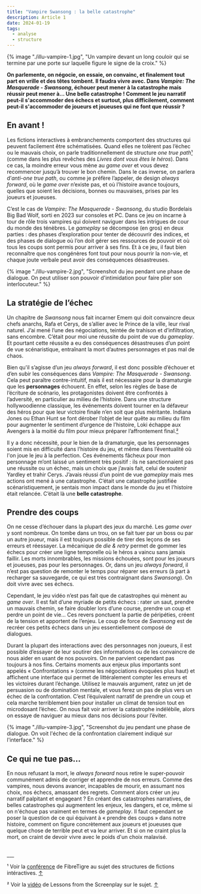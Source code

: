 ```yaml
---
title: "Vampire Swansong : la belle catastrophe"
description: Article 1
date: 2024-01-19
tags:
  - analyse
  - structure
---
```


{% image "./illu-vampire-1.jpg", "Un vampire devant un long couloir qui se termine par une porte sur laquelle figure le signe de la croix." %}



**On parlemente, on négocie, on essaie, on convainc, et finalement tout part en vrille et des têtes tombent. Il faudra vivre avec. Dans *Vampire: The Masquerade - Swansong*, échouer peut mener à la catastrophe mais réussir peut mener à… Une belle catastrophe ! Comment le jeu narratif peut-il s'accommoder des échecs et surtout, plus difficilement, comment peut-il s'accommoder de joueurs et joueuses qui ne font que réussir ?**

## <a id="back-note-1"> En avant !</a>

Les fictions interactives à embranchements comportent des structures qui peuvent facilement être schématisées. Quand elles ne tolèrent pas l’échec ou le mauvais choix, on parle traditionnellement de structure *one true path*<a href="#note-1">¹</a> (comme dans les plus revêches des *Livres dont vous êtes le héros*). Dans ce cas, la moindre erreur vous mène au *game over* et vous devez recommencer jusqu’à trouver le bon chemin. Dans le cas inverse, on parlera d’*anti-one true path*, ou comme je préfère l’appeler, de design *always forward*, où le *game over* n’existe pas, et où l’histoire avance toujours, quelles que soient les décisions, bonnes ou mauvaises, prises par les joueurs et joueuses. 

C’est le cas de *Vampire: The Masquerade - Swansong*, du studio Bordelais Big Bad Wolf, sorti en 2023 sur consoles et PC. Dans ce jeu on incarne à tour de rôle trois vampires qui doivent naviguer dans les intrigues de cour du monde des ténèbres. Le *gameplay* se décompose (en gros) en deux parties : des phases d’exploration pour tenter de découvrir des indices, et des phases de dialogue où l’on doit gérer ses ressources de pouvoir et où tous les coups sont permis pour arriver à ses fins. Et à ce jeu, il faut bien reconnaître que nos congénères font tout pour nous pourrir la non-vie, et chaque joute verbale peut avoir des conséquences désastreuses.

{% image "./illu-vampire-2.jpg", "Screenshot du jeu pendant une phase de dialogue. On peut utiliser son pouvoir d'intimidation pour faire plier son interlocuteur." %}


## La stratégie de l’échec

Un chapitre de *Swansong* nous fait incarner Emem qui doit convaincre deux chefs anarchs, Rafa et Cerys, de s’allier avec le Prince de la ville, leur rival naturel. J’ai mené l’une des négociations, teintée de trahison et d’infiltration, sans encombre. C’était pour moi une réussite du point de vue du *gameplay*. Et pourtant cette réussite a eu des conséquences désastreuses d’un point de vue scénaristique, entraînant la mort d’autres personnages et pas mal de chaos. 

Bien qu'il s’agisse d’un jeu *always forward*, il est donc possible d’échouer et d’en subir les conséquences dans *Vampire: The Masquerade - Swansong*. Cela peut paraître contre-intuitif, mais il est nécessaire pour la dramaturgie que les **personnages** échouent. En effet, selon les règles de base de l’écriture de scénario, les protagonistes doivent être confrontés à l’adversité, en particulier au milieu de l’histoire. Dans une structure hollywoodienne classique, les événements doivent tourner en la défaveur des héros pour que leur victoire finale n’en soit que plus méritante. Indiana Jones ou Ethan Hunt se font dérober l’objet de leur quête au milieu du film pour augmenter le sentiment d’urgence de l’histoire, Loki échappe aux Avengers à la moitié du film pour mieux préparer l’affrontement final.<a id="back-note-2"><a href="#note-2">²</a></a>

Il y a donc nécessité, pour le bien de la dramaturgie, que les personnages soient mis en difficulté dans l’histoire du jeu, et même dans l’éventualité où l'on joue le jeu à la perfection. Ces événements fâcheux pour mon personnage m’ont laissé un sentiment très positif : ils  ne sanctionnaient pas une réussite ou un échec, mais un choix que j’avais fait, celui de soutenir Yardley et trahir Cerys. J’avais réussi d’un point de vue *gameplay* mais mes actions ont mené à une catastrophe. C’était une catastrophe justifiée scénaristiquement, je sentais mon impact dans le monde du jeu et l’histoire était relancée. C’était là une **belle catastrophe**.

## Prendre des coups

On ne cesse d’échouer dans la plupart des jeux du marché. Les *game over* y sont nombreux. On tombe dans un trou, on se fait tuer par un boss ou par un autre joueur, mais il est toujours possible de tirer des leçons de ses erreurs et réessayer. La mécanique de *die & retry* permet de gommer les échecs pour créer une ligne temporelle où le héros a vaincu sans jamais faillir. Les morts innombrables, les missions échouées, sont pour les joueurs et joueuses, pas pour les personnages. Or, dans un jeu *always forward*, il n’est pas question de remonter le temps pour réparer ses erreurs (à part à recharger sa sauvegarde, ce qui est très contraignant dans *Swansong*). On doit vivre avec ses échecs.

Cependant, le jeu vidéo n’est pas fait que de catastrophes qui mènent au *game over*. Il est fait d’une myriade de petits échecs : rater un saut, prendre un mauvais chemin, se faire doubler lors d’une course, prendre un coup et perdre un point de vie… Ces revers ponctuent la partie de péripéties, créent de la tension et apportent de l’enjeu. Le coup de force de *Swansong* est de recréer ces petits échecs dans un jeu essentiellement composé de dialogues. 

Durant la plupart des interactions avec des personnages non joueurs, il est possible d’essayer de leur soutirer des informations ou de les convaincre de nous aider en usant de nos pouvoirs. On ne parvient cependant pas toujours à nos fins. Certains moments aux enjeux plus importants sont appelés « Confrontations » (comme les négociations évoquées plus haut) et affichent une interface qui permet de littéralement compter les erreurs et les victoires durant l’échange. Utilisez le mauvais argument, ratez un jet de persuasion ou de domination mentale, et vous ferez un pas de plus vers un échec de la confrontation. C’est l’équivalent narratif de prendre un coup et cela marche terriblement bien pour installer un climat de tension tout en microdosant l’échec. On nous fait voir arriver la catastrophe indélébile, alors on essaye de naviguer au mieux dans nos décisions pour l’éviter. 

{% image "./illu-vampire-3.jpg", "Screenshot du jeu pendant une phase de dialogue. On voit l'échec de la confrontation clairement indiqué sur l'interface." %}


## Ce qui ne tue pas…

En nous refusant la mort, le *always forward* nous retire le super-pouvoir communément admis de corriger et apprendre de nos erreurs. Comme des vampires, nous devons avancer, incapables de mourir, en assumant nos choix, nos échecs, amassant des regrets. 
Comment alors créer un jeu narratif palpitant et engageant ? En créant des catastrophes narratives, de belles catastrophes qui augmentent les enjeux, les dangers, et ce, même si on n'échoue pas vraiment en termes de *gameplay*. Il faut cependant se poser la question de ce qui équivant à « prendre des coups » dans notre histoire, comment on figure concrètement aux joueurs et joueuses que quelque chose de terrible peut et va leur arriver. Et si on ne craint plus la mort, on craint de devoir vivre avec le poids d'un choix malavisé.

<br>
___
<p class ="footer-note"><a id="note-1">¹</a> Voir la <a href="https://www.youtube.com/watch?v=XK8DuYULiso" target="blank">conférence</a> de FibreTigre au sujet des structures de fictions intéractives. <a href="#back-note-1">↑</a> 

<p class ="footer-note"><a id="note-2">²</a> Voir la <a href="https://www.youtube.com/watch?v=j56WPBaiPYQ" target ="blank" >vidéo</a> de Lessons from the Screenplay sur le sujet. <a href="#back-note-2">↑</a>

</p>




